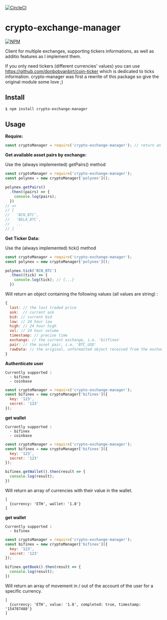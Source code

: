 [![CircleCI](https://circleci.com/gh/azukaar/crypto-exchange-manager.svg?style=svg)](https://circleci.com/gh/azukaar/crypto-exchange-manager)

# crypto-exchange-manager

[![NPM](https://nodei.co/npm/crypto-exchange-manager.png)](https://npmjs.org/package/crypto-exchange-manager)

Client for multiple exchanges, supporting tickers informations, as well as additio features as I implement them. 

If you only need tickers (different currencies' values) you can use https://github.com/donbobvanbirt/coin-ticker which is dedicated to ticks information. crypto-manager was first a rewrite of this package so give the original module some love ;)

## Install

```bash
$ npm install crypto-exchange-manager
```

## Usage
**Require:**
```js
const cryptoManager = require('crypto-exchange-manager'); // return an array of available exchanges
```

**Get available asset pairs by exchange:**

Use the (always implemented) getPairs() method

```js
const cryptoManager = require('crypto-exchange-manager');
const polynex = new cryptoManager['polynex']();

polynex.getPairs()
  .then((pairs) => {
    console.log(pairs);
  })
// =>
// [
//   'BCN_BTC',
//   'BELA_BTC',
//   ...
// ]
```

**Get Ticker Data:**

Use the (always implemented) tick() method

```js
const cryptoManager = require('crypto-exchange-manager');
const polynex = new cryptoManager['polynex']();

polynex.tick('BCN_BTC')
  .then((tick) => {
    console.log(tick); // {...}
  })
```

Will return an object containing the following values (all values are string) :

```js
{
  last: // the last traded price
  ask:  // current ask
  bid: // current bid
  low: // 24 hour low
  high: // 24 hour high
  vol: // 24 hour volume
  timestamp: // precise time
  exchange: // the current exchange, i.e. 'bitfinex'
  pair: // the asset pair, i.e. 'BTC_USD'
  rawData: // the original, unformatted object received from the exchange api. Differs by exchange.
}
```

**Authenticate user**

```
Currently supported : 
  - bifinex
  - coinbase  
```

```js
const cryptoManager = require('crypto-exchange-manager');
const bifinex = new cryptoManager['bifinex']({
  key: '123',
  secret: '123'
});
```

**get wallet**

```
Currently supported : 
  - bifinex
  - coinbase
```

```js
const cryptoManager = require('crypto-exchange-manager');
const bifinex = new cryptoManager['bifinex']({
  key: '123',
  secret: '123'
});

bifinex.getWallet().then(result => {
  console.log(result);
})
```

Will return an array of currencies with their value in the wallet.

```
[
  {currency: 'ETH', wallet: '1.8'}
]
```

**get wallet**

```
Currently supported : 
  - bifinex
```

```js
const cryptoManager = require('crypto-exchange-manager');
const bifinex = new cryptoManager['bifinex']({
  key: '123',
  secret: '123'
});

bifinex.getBook().then(result => {
  console.log(result);
})
```

Will return an array of movement in / out of the account of the user for a specific currency.

```
[
  {currency: 'ETH', value: '1.8', completed: true, timestamp: '154787488'}
]
```
